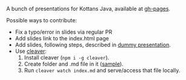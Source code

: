 A bunch of presentations for Kottans Java, available at [gh-pages](http://kottans.github.io/java-slides/).

Possible ways to contribute:
  - Fix a typo/error in slides via regular PR
  - Add slides link to the index.html page
  - Add slides, following steps, described in [dummy presentation](dummy).
  - Use [cleaver](https://github.com/jdan/cleaver):
    1. Install cleaver (`npm i -g cleaver`).
    2. Create folder and .md file in it ([sample](https://raw.githubusercontent.com/Kottans/js-slides/master/angular/index.md)).
    3. Run `cleaver watch index.md` and serve/access that file locally.
